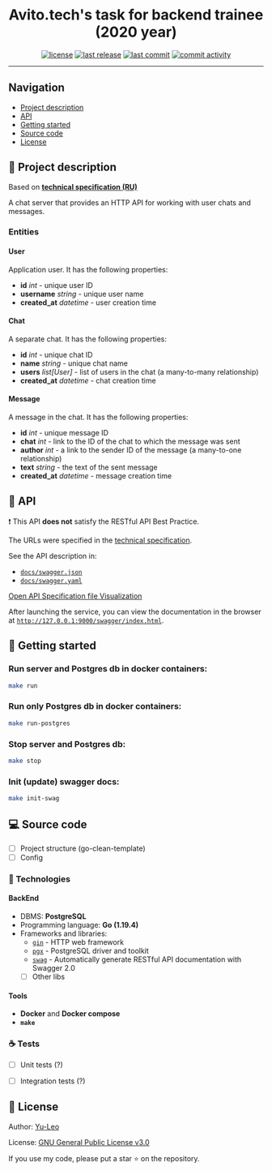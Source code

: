 <h1 align="center"> Avito.tech's task for backend trainee (2020 year) </h1>

<p align="center">
  <a href="https://github.com/Yu-Leo/avito-tech-backend-trainee-2020/blob/main/LICENSE" target="_blank"> <img alt="license" src="https://img.shields.io/github/license/Yu-Leo/avito-tech-backend-trainee-2020?style=for-the-badge&labelColor=090909"></a>
  <a href="https://github.com/Yu-Leo/avito-tech-backend-trainee-2020/releases/latest" target="_blank"> <img alt="last release" src="https://img.shields.io/github/v/release/Yu-Leo/avito-tech-backend-trainee-2020?style=for-the-badge&labelColor=090909"></a>
  <a href="https://github.com/Yu-Leo/avito-tech-backend-trainee-2020/commits/main" target="_blank"> <img alt="last commit" src="https://img.shields.io/github/last-commit/Yu-Leo/avito-tech-backend-trainee-2020?style=for-the-badge&labelColor=090909"></a>
  <a href="https://github.com/Yu-Leo/avito-tech-backend-trainee-2020/graphs/contributors" target="_blank"> <img alt="commit activity" src="https://img.shields.io/github/commit-activity/m/Yu-Leo/avito-tech-backend-trainee-2020?style=for-the-badge&labelColor=090909"></a>
</p>

<hr>

## Navigation

* [Project description](#chapter-0)
* [API](#chapter-1)
* [Getting started](#chapter-2)
* [Source code](#chapter-3)
* [License](#chapter-4)

<a id="chapter-0"></a>

## :page_facing_up: Project description

Based on **[technical specification (RU)](./docs/technical_specification_ru.md)**

A chat server that provides an HTTP API for working with user chats and messages.

### Entities

#### User

Application user. It has the following properties:

- **id** *int* - unique user ID
- **username** *string* - unique user name
- **created_at** *datetime* - user creation time

#### Chat

A separate chat. It has the following properties:

- **id** *int* - unique chat ID
- **name** *string* - unique chat name
- **users** *list[User]* - list of users in the chat (a many-to-many relationship)
- **created_at** *datetime* - chat creation time

#### Message

A message in the chat. It has the following properties:

- **id** *int* - unique message ID
- **chat** *int* - link to the ID of the chat to which the message was sent
- **author** *int* - a link to the sender ID of the message (a many-to-one relationship)
- **text** *string* - the text of the sent message
- **created_at** *datetime* - message creation time

<a id="chapter-1"></a>

## :pushpin: API

:heavy_exclamation_mark: This API **does not** satisfy the RESTful API Best Practice.

The URLs were specified in the [technical specification](./docs/technical_specification_ru.md).

See the API description in:

- [`docs/swagger.json`](./docs/swagger.json)
- [`docs/swagger.yaml`](./docs/swagger.yaml)

[Open API Specification file Visualization](https://editor.swagger.io )

After launching the service, you can view the documentation in the browser
at [`http://127.0.0.1:9000/swagger/index.html`](http://127.0.0.1:9000/swagger/index.html).

<a id="chapter-2"></a>

## :hammer: Getting started

### Run server and Postgres db in docker containers:

```bash
make run
```

### Run only Postgres db in docker containers:

```bash
make run-postgres
```

### Stop server and Postgres db:

```bash
make stop
```

### Init (update) swagger docs:

```bash
make init-swag
```

<a id="chapter-3"></a>

## :computer: Source code

- [ ] Project structure (go-clean-template)
- [ ] Config

### :wrench: Technologies

#### BackEnd

- DBMS: **PostgreSQL**
- Programming language: **Go (1.19.4)**
- Frameworks and libraries:
    - [`gin`](https://github.com/gin-gonic/gin) - HTTP web framework
    - [`pgx`](https://github.com/jackc/pgx) - PostgreSQL driver and toolkit
    - [`swag`](https://github.com/swaggo/swag) - Automatically generate RESTful API documentation with Swagger 2.0
    - [ ] Other libs

#### Tools

- **Docker** and **Docker compose**
- **`make`**

### :coffee: Tests

- [ ] Unit tests (?)

- [ ] Integration tests (?)

<a id="chapter-4"></a>

## :open_hands: License

Author: [Yu-Leo](https://github.com/Yu-Leo)

License: [GNU General Public License v3.0](./LICENSE)

If you use my code, please put a star ⭐️ on the repository.
